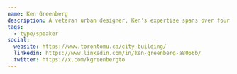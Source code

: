 ```yaml
---
name: Ken Greenberg
description: A veteran urban designer, Ken's expertise spans over four decades. His work, primarily in North American and European urban centers, focuses on downtown rejuvenation, waterfronts, neighborhood revitalization, and community planning.
tags:
  - type/speaker
social:
  website: https://www.torontomu.ca/city-building/
  linkedin: https://www.linkedin.com/in/ken-greenberg-a8066b/
  twitter: https://x.com/kgreenbergto
---
```

